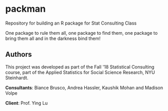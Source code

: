 # packman
Repository for building an R package for Stat Consulting Class

One package to rule them all, one package to find them, one package to bring them all and in the darkness bind them!

## Authors
This project was developed as part of the Fall '18 Statistical Consulting course, part of the Applied Statistics for Social Science Research, NYU Steinhardt. 

**Consultants**: Biance Brusco, Andrea Hassler, Kaushik Mohan and Madison Volpe

**Client**: Prof. Ying Lu
